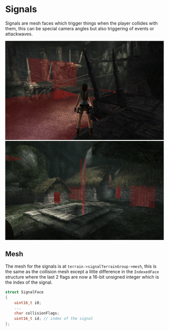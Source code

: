 # Signals

Signals are mesh faces which trigger things when the player collides with them, this can be special camera angles but also triggering of events or attackwaves.

![](../images/signals.png)
![](../images/signals2.png)

## Mesh

The mesh for the signals is at `terrain->signalTerrainGroup->mesh`, this is the same as the collision mesh except a little difference in the `IndexedFace` structure where the last 2 flags are now a 16-bit unsigned integer which is the index of the signal.

```cpp
struct SignalFace
{
	uint16_t i0;
	...
	char collisionFlags;
	uint16_t id; // index of the signal
};
```
